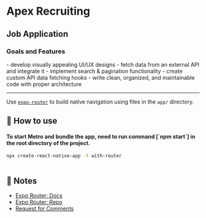 <h1>Apex Recruiting</h1>

## Job Application

<h3>Goals and Features</h3>
- develop visually appealing UI/UX designs
- fetch data from an external API and integrate it
- implement search & pagination functionality
- create custom API data fetching hooks
- write clean, organized, and maintainable code with proper architecture

<hr>

Use [`expo-router`](https://expo.github.io/router) to build native navigation using files in the `app/` directory.

## 🚀 How to use

<h4>To start Metro and bundle the app, need to run command [`npm start`] in the root directory of the project.</h4>

```sh
npx create-react-native-app -t with-router
 
```
## 📝 Notes

- [Expo Router: Docs](https://expo.github.io/router)
- [Expo Router: Repo](https://github.com/expo/router)
- [Request for Comments](https://github.com/expo/router/discussions/1)
